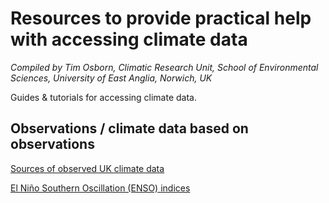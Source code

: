# Resources to provide practical help with accessing climate data

*Compiled by Tim Osborn, Climatic Research Unit, School of Environmental Sciences, University of East Anglia, Norwich, UK*

Guides & tutorials for accessing climate data.

## Observations / climate data based on observations

[Sources of observed UK climate data](UK-climate-data-sources.md)

[El Niño Southern Oscillation (ENSO) indices](ENSO-indices.md)
